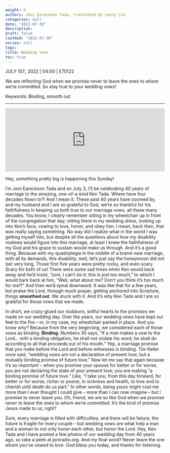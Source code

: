 ```yaml
---
weight: 6
authors: Joni Eareckson Tada, translated by Lenny Lin
categories: null
date: "2022-07-30"
description: 
draft: false
lastmod: "2022-07-30"
series: null
tags: 
title: Wedding Vows
toc: true
---
```

JULY 1ST, 2022 | 04:00 | E70122

We are reflecting God when we promise never to leave the ones to whom we’re committed. So stay true to your wedding vows!

Keywords: Binding, smooth out
<!--more-->
---
<iframe height="200px" width="100%" frameborder="no" scrolling="no" seamless src="https://player.simplecast.com/f8120192-92e7-42f3-83aa-53780907e125?dark=false"></iframe>

Hey, something pretty big is happening this Sunday!   

I’m Joni Eareckson Tada and on July 3, I’ll be celebrating 40 years of marriage to the amazing, one-of-a-kind Ken Tada. Where have four decades flown to?! And I mean it. These past 40 years have zoomed by, and my husband and I are so grateful to God, we’re so thankful for his faithfulness in keeping us both true to our marriage vows, all these many decades. You know, I clearly remember sitting in my wheelchair up in front of the congregation that day; sitting there in my wedding dress, looking up into Ken’s face, vowing to love, honor, and obey him. I mean, back then, that was really saying something. No way did I realize what in the world I was getting myself into, but despite all the questions about how my disability routines would figure into this marriage, at least I knew the faithfulness of my God and his grace to sustain would make us through. And it’s a good thing. Because with my quadriplegia in the middle of a brand-new marriage, with all its demands, this disability, well, let’s just say the honeymoon did not last very long. Those first five years were pretty rocky, and even scary. Scary for both of us! There were some sad times when Ken would back away and he’d insist, “Joni, I can’t do it; this is just too much,” to which I would bark back at him, “Well, what about me? Don’t you think it’s too much for me?!” And then we’d spiral downward. It was like that for a few years, but praise the Lord, through much prayer, getting anchored into Scripture, things **smoothed out**. We stuck with it. And it’s why Ken Tada and I are so grateful for those vows that we made.   

In short, we crazy-glued our stubborn, willful hearts to the promises we made on our wedding day. Over the years, our wedding vows have kept our feet to the fire – or, in my case, my wheelchair parked in place. And you know why? Because from the very beginning, we considered each of those vows as binding. **Binding**. Numbers 30 says, “If a man makes a vow to the Lord… with a binding obligation, he shall not violate his word; he shall do according to all that proceeds out of his mouth.” Yep, a marriage promise that you make before the Lord and before witnesses is binding. Tim Keller once said, “wedding vows are not a declaration of present love, but a mutually binding promise of future love.” Now let me say that again because it’s so important – when you promise your spouse for better or for worse, you are not declaring the state of your present love; you are making “a binding promise of future love.” Like, “I take you, from this day forward, for better or for worse, richer or poorer, in sickness and health, to love and to cherish until death do us part.” In other words, being yours might cost me more than I ever thought I could give – more than I can now imagine – but I promise to never leave you. Oh, friend, we are so like God when we promise never to leave the ones to whom we’re committed. It’s the kind of promise Jesus made to us, right?  

Sure, every marriage is filled with difficulties, and there will be failure; the future is fragile for every couple – but wedding vows are what help a man and a woman to not only honor each other, but honor the Lord. Hey, Ken Tada and I have posted a few photos of our wedding day from 40 years ago, so take a peek at joniradio.org. And my final word? Never leave the one whom you’ve vowed to love. God bless you today, and thanks for listening.  


